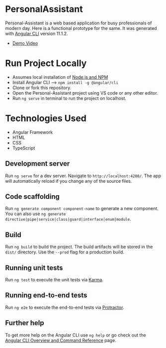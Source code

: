 # PersonalAssistant

Personal-Assistant is a web based application for busy professionals of modern day. Here is a functional prototype for the same. It was generated with [Angular CLI](https://github.com/angular/angular-cli) version 11.1.2.
* [Demo Video](https://www.youtube.com/watch?v=iKSraHNLpwE&t=23s)

# Run Project Locally
* Assumes local installation of [Node.js and NPM](https://www.techomoro.com/install-node-js-and-npm-on-windows-10/#:~:text=Install%20Node.js%20and%20NPM%20on%20Windows%2010%201,Choose%20the%20installation%20directory.%20...%20More%20items...) 
* Install Angular CLI --> `npm install -g @angular/cli`
* Clone or fork this repository.
* Open the Personal-Assistant project using VS code or any other editor.
* Run `ng serve` in terminal to run the project on localhost.

# Technologies Used
* Angular Framework
* HTML
* CSS
* TypeScript

## Development server

Run `ng serve` for a dev server. Navigate to `http://localhost:4200/`. The app will automatically reload if you change any of the source files.

## Code scaffolding

Run `ng generate component component-name` to generate a new component. You can also use `ng generate directive|pipe|service|class|guard|interface|enum|module`.

## Build

Run `ng build` to build the project. The build artifacts will be stored in the `dist/` directory. Use the `--prod` flag for a production build.

## Running unit tests

Run `ng test` to execute the unit tests via [Karma](https://karma-runner.github.io).

## Running end-to-end tests

Run `ng e2e` to execute the end-to-end tests via [Protractor](http://www.protractortest.org/).

## Further help

To get more help on the Angular CLI use `ng help` or go check out the [Angular CLI Overview and Command Reference](https://angular.io/cli) page.

